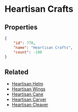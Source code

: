 # Heartisan Crafts

<no description available>

## Properties

```json
{
    "id": 770,
    "name": "Heartisan Crafts",
    "count": -100
}
```

## Related

- [Heartisan Helm](../items/21422-heartisan-helm.md)
- [Heartisan Wings](../items/21423-heartisan-wings.md)
- [Heartisan Cane](../items/21424-heartisan-cane.md)
- [Heartisan Carver](../items/21425-heartisan-carver.md)
- [Heartisan Cleaver](../items/21426-heartisan-cleaver.md)

